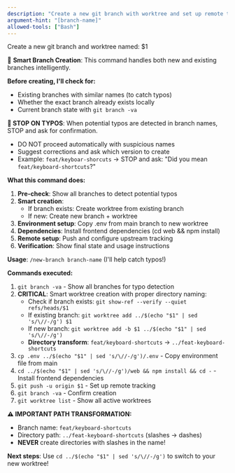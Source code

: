 ```yaml
---
description: "Create a new git branch with worktree and set up remote tracking"
argument-hint: "[branch-name]"
allowed-tools: ["Bash"]
---
```


Create a new git branch and worktree named: $1

🎯 **Smart Branch Creation**: This command handles both new and existing branches intelligently.

**Before creating, I'll check for:**
- Existing branches with similar names (to catch typos)
- Whether the exact branch already exists locally
- Current branch state with `git branch -va`

**🛑 STOP ON TYPOS**: When potential typos are detected in branch names, STOP and ask for confirmation.
- DO NOT proceed automatically with suspicious names
- Suggest corrections and ask which version to create
- Example: `feat/keyboar-shorcuts` → STOP and ask: "Did you mean `feat/keyboard-shortcuts`?"

**What this command does:**
1. **Pre-check**: Show all branches to detect potential typos
2. **Smart creation**:
   - If branch exists: Create worktree from existing branch
   - If new: Create new branch + worktree
3. **Environment setup**: Copy .env from main branch to new worktree
4. **Dependencies**: Install frontend dependencies (cd web && npm install)
5. **Remote setup**: Push and configure upstream tracking
6. **Verification**: Show final state and usage instructions

**Usage**: `/new-branch branch-name` (I'll help catch typos!)

**Commands executed:**
1. `git branch -va` - Show all branches for typo detection
2. **CRITICAL**: Smart worktree creation with proper directory naming:
   - Check if branch exists: `git show-ref --verify --quiet refs/heads/$1`
   - If existing branch: `git worktree add ../$(echo "$1" | sed 's/\//-/g') $1`
   - If new branch: `git worktree add -b $1 ../$(echo "$1" | sed 's/\//-/g')`
   - **Directory transform**: `feat/keyboard-shortcuts` → `../feat-keyboard-shortcuts`
3. `cp .env ../$(echo "$1" | sed 's/\//-/g')/.env` - Copy environment file from main
4. `cd ../$(echo "$1" | sed 's/\//-/g')/web && npm install && cd -` - Install frontend dependencies
5. `git push -u origin $1` - Set up remote tracking
6. `git branch -va` - Confirm creation
7. `git worktree list` - Show all active worktrees

**⚠️ IMPORTANT PATH TRANSFORMATION:**
- Branch name: `feat/keyboard-shortcuts`
- Directory path: `../feat-keyboard-shortcuts` (slashes → dashes)
- **NEVER** create directories with slashes in the name!

**Next steps**: Use `cd ../$(echo "$1" | sed 's/\//-/g')` to switch to your new worktree!